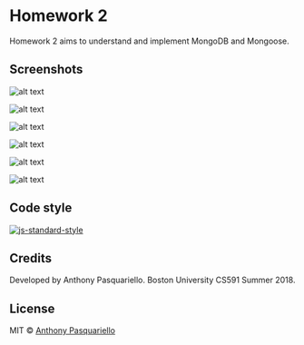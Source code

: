 # Homework 2
Homework 2 aims to understand and implement MongoDB and Mongoose.

## Screenshots
![alt text](https://github.com/antpas/CS591/tree/hw2/screenshots/hw2_1.PNG)

![alt text](https://github.com/antpas/CS591/tree/hw2/screenshots/hw2_2.PNG)

![alt text](https://github.com/antpas/CS591/tree/hw2/screenshots/hw2_6.PNG)

![alt text](https://github.com/antpas/CS591/tree/hw2/screenshots/hw2_3.PNG)

![alt text](https://github.com/antpas/CS591/tree/hw2/screenshots/hw2_4.PNG)

![alt text](https://github.com/antpas/CS591/tree/hw2/screenshots/hw2_5.PNG)

## Code style
[![js-standard-style](https://img.shields.io/badge/code%20style-standard-brightgreen.svg?style=flat)](https://github.com/feross/standard)

## Credits
Developed by Anthony Pasquariello.
Boston University CS591 Summer 2018.

## License

MIT © [Anthony Pasquariello](https://github.com/antpas)
